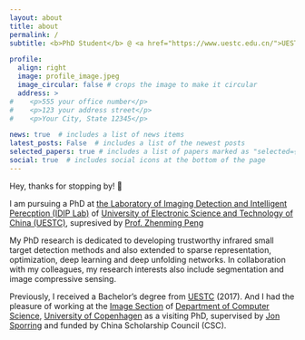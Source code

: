 ```yaml
---
layout: about
title: about
permalink: /
subtitle: <b>PhD Student</b> @ <a href="https://www.uestc.edu.cn/">UESTC</a>

profile:
  align: right
  image: profile_image.jpeg
  image_circular: false # crops the image to make it circular
  address: >
#    <p>555 your office number</p>
#    <p>123 your address street</p>
#    <p>Your City, State 12345</p>

news: true  # includes a list of news items
latest_posts: False  # includes a list of the newest posts
selected_papers: true # includes a list of papers marked as "selected={true}"
social: true  # includes social icons at the bottom of the page
---
```


Hey, thanks for stopping by! 👋

I am pursuing a PhD at [the Laboratory of Imaging Detection and Intelligent Perecption (IDIP Lab)](http://idiplab.uestc.cn/) of [University of Electronic Science and Technology of China (UESTC)](https://www.uestc.edu.cn/), supresived by [Prof. Zhenming Peng](https://www.sice.uestc.edu.cn/info/1302/5086.htm)

My PhD research is dedicated to developing trustworthy infrared small target detection methods and also extended to sparse representation, optimization, deep learning and deep unfolding networks. In collaboration with my colleagues, my research interests also include segmentation and image compressive sensing.

Previously, I received a Bachelor’s degree from [UESTC](https://www.uestc.edu.cn/) (2017). And I had the pleasure of working at the [Image Section](https://di.ku.dk/english/research/imagesection/) of [Department of Computer Science](https://di.ku.dk/english/), [University of Copenhagen](https://www.ku.dk/english/) as a visiting PhD, supervised by [Jon Sporring](https://sporring.github.io/) and funded by China Scholarship Council (CSC).